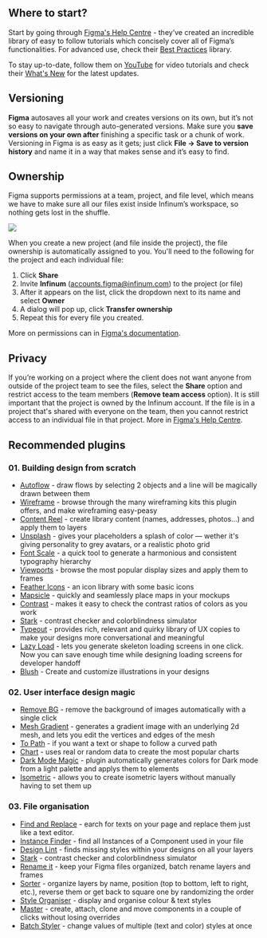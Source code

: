 ## Where to start?

Start by going through [Figma's Help Centre](https://help.figma.com/hc/en-us/categories/360002051613-Getting-Started) - they’ve created an incredible library of easy to follow tutorials which concisely cover all of Figma’s functionalities. For advanced use, check their [Best Practices](https://www.figma.com/best-practices/) library. 

To stay up-to-date, follow them on [YouTube](https://www.youtube.com/channel/UCQsVmhSa4X-G3lHlUtejzLA/videos) for video tutorials and check their [What's New](https://www.figma.com/whats-new/) for the latest updates.


## Versioning

**Figma** autosaves all your work and creates versions on its own, but it’s not so easy to navigate through auto-generated versions. Make sure you **save versions on your own after** finishing a specific task or a chunk of work. Versioning in Figma is as easy as it gets; just click **File → Save to version history** and name it in a way that makes sense and it’s easy to find.

## Ownership

Figma supports permissions at a team, project, and file level, which means we have to make sure all our files exist inside Infinum’s workspace, so nothing gets lost in the shuffle.

![](/img/figma-ownership.png)

When you create a new project (and file inside the project), the file ownership is automatically assigned to you. You'll need to the following for the project and each individual file:

1. Click **Share**
1. Invite **Infinum** (accounts.figma@infinum.com) to the project (or file)
1. After it appears on the list, click the dropdown next to its name and select **Owner**
1. A dialog will pop up, click **Transfer ownership**
1. Repeat this for every file you created.

More on permissions can in [Figma's documentation](https://help.figma.com/hc/en-us/articles/360039970673-Permissions-in-teams).


## Privacy

If you’re working on a project where the client does not want anyone from outside of the project team to see the files, select the **Share** option and restrict access to the team members (**Remove team access** option). It is still important that the project is owned by the Infinum account. If the file is in a project that's shared with everyone on the team, then you cannot restrict access to an individual file in that project.
More in [Figma's Help Centre](https://help.figma.com/hc/en-us/articles/360040530793-Adjust-permissions-on-a-file#:~:text=a%20few%20places.-,Click%20the%20Share%20button%20in%20the%20toolbar.,next%20to%20team%20member's%20permissions.&text=Figma%20will%20prevent%20them%20from,view%20or%20edit%20the%20File.).

## Recommended plugins

### 01. Building design from scratch

- [Autoflow](https://www.figma.com/community/plugin/733902567457592893/Autoflow) - draw flows by selecting 2 objects and a line will be magically drawn between them
- [Wireframe](https://www.figma.com/community/plugin/742764242781786818/Wireframe) - browse through the many wireframing kits this plugin offers, and make wireframing easy-peasy
- [Content Reel](https://www.figma.com/community/plugin/731627216655469013/Content-Reel) - create library content (names, addresses, photos...) and apply them to layers
- [Unsplash](https://www.figma.com/community/plugin/738454987945972471/Unsplash) - gives your placeholders a splash of color — wether it's giving personality to grey avatars, or a realistic photo grid
- [Font Scale](https://www.figma.com/community/plugin/741231992144144738/Font-Scale) - a quick tool to generate a harmonious and consistent typography hierarchy
- [Viewports](https://www.figma.com/community/plugin/732240841094697441/Viewports) - browse the most popular display sizes and apply them to frames
- [Feather Icons](https://www.figma.com/community/plugin/744047966581015514/Feather-Icons) - an icon library with some basic icons
- [Mapsicle](https://www.figma.com/community/plugin/736458162635847353/Mapsicle) - quickly and seamlessly place maps in your mockups
- [Contrast](https://www.figma.com/community/plugin/748533339900865323/Contrast) - makes it easy to check the contrast ratios of colors as you work
- [Stark](https://www.figma.com/community/plugin/732603254453395948/Stark) - contrast checker and colorblindness simulator
- [Typeout](https://www.figma.com/community/plugin/847852693987887357/Typeout) - provides rich, relevant and quirky library of UX copies to make your designs more conversational and meaningful
- [Lazy Load](https://www.figma.com/community/plugin/990910408295947511/Lazy-Load) - lets you generate skeleton loading screens in one click. Now you can save enough time while designing loading screens for developer handoff
- [Blush](https://www.figma.com/community/plugin/838959511417581040/Blush) - Create and customize illustrations in your designs

### 02. User interface design magic

- [Remove BG](https://www.figma.com/community/plugin/738992712906748191/Remove-BG) - remove the background of images automatically with a single click
- [Mesh Gradient](https://www.figma.com/community/plugin/958202093377483021/Mesh-Gradient) - generates a gradient image with an underlying 2d mesh, and lets you edit the vertices and edges of the mesh
- [To Path](https://www.figma.com/community/plugin/751576264585242935/To-Path) - if you want a text or shape to follow a curved path
- [Chart](https://www.figma.com/community/plugin/734590934750866002/Chart) - uses real or random data to create the most popular charts
- [Dark Mode Magic](https://www.figma.com/community/plugin/834062945643616879/Dark-Mode-Magic) - plugin automatically generates colors for Dark mode from a light palette and applys them to elements
- [Isometric](https://www.figma.com/community/plugin/741184519069077841/Isometric) - allows you to create isometric layers without manually having to set them up

### 03. File organisation 

- [Find and Replace](https://www.figma.com/community/plugin/735072959812183643/Find-and-Replace) - earch for texts on your page and replace them just like a text editor.
- [Instance Finder](https://www.figma.com/community/plugin/741895659787979282/Instance-Finder) - find all Instances of a Component used in your file
- [Design Lint](https://www.figma.com/community/plugin/801195587640428208/Design-Lint) - finds missing styles within your designs on all your layers
- [Stark](https://www.figma.com/community/plugin/732603254453395948/Stark) - contrast checker and colorblindness simulator
- [Rename it](https://www.figma.com/community/plugin/731271836271143349/Rename-It) - keep your Figma files organized, batch rename layers and frames
- [Sorter](https://www.figma.com/community/plugin/742038190980789811/Sorter) - organize layers by name, position (top to bottom, left to right, etc.), reverse them or get back to square one by randomizing the order
- [Style Organiser](https://www.figma.com/community/plugin/816627069580757929/Style-Organizer) - display and organise colour & text styles
- [Master](https://www.figma.com/community/plugin/767721682134156281/Master) - create, attach, clone and move components in a couple of clicks without losing overrides
- [Batch Styler](https://www.figma.com/community/plugin/818203235789864127/Batch-Styler) - change values of multiple (text and color) styles at once
